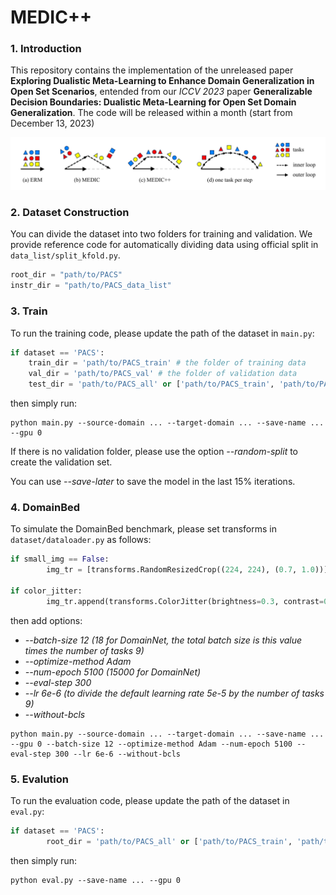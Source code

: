 # MEDIC++

### 1. Introduction

This repository contains the implementation of the unreleased paper **Exploring Dualistic Meta-Learning to Enhance Domain Generalization in Open Set Scenarios**, entended from our *ICCV 2023* paper **Generalizable Decision Boundaries: Dualistic Meta-Learning for Open Set Domain Generalization**. The code will be released within a month (start from December 13, 2023)

![image-20231216120523727](imgs/image-20231216120523727.png)

### 2. Dataset Construction

You can divide the dataset into two folders for training and validation. We provide reference code for automatically dividing data using official split in `data_list/split_kfold.py`.

```python
root_dir = "path/to/PACS"
instr_dir = "path/to/PACS_data_list"
```

### 3. Train

To run the training code, please update the path of the dataset in `main.py`:

```python
if dataset == 'PACS':	
    train_dir = 'path/to/PACS_train' # the folder of training data 
	val_dir = 'path/to/PACS_val' # the folder of validation data 
	test_dir = 'path/to/PACS_all' or ['path/to/PACS_train', 'path/to/PACS_val']
```

then simply run:

```
python main.py --source-domain ... --target-domain ... --save-name ... --gpu 0
```

If there is no validation folder, please use the option *--random-split* to create the validation set.

You can use *--save-later* to save the model in the last 15% iterations.

### 4. DomainBed

To simulate the DomainBed benchmark, please set transforms in `dataset/dataloader.py` as follows:

```python
if small_img == False:
        img_tr = [transforms.RandomResizedCrop((224, 224), (0.7, 1.0))] # 0.7 for DomainBed, otherwise 0.8
        
if color_jitter:
        img_tr.append(transforms.ColorJitter(brightness=0.3, contrast=0.3, saturation=0.3, hue=0.3)) # 0.3 for DomainBed, otherwise 0.4
```

then add options: 

+ *--batch-size 12 (18 for DomainNet, the total batch size is this value times the number of tasks 9)*
+ *--optimize-method Adam*
+ *--num-epoch 5100 (15000 for DomainNet)*
+ *--eval-step 300*
+ *--lr 6e-6 (to divide the default learning rate 5e-5 by the number of tasks 9)*
+ *--without-bcls*

```
python main.py --source-domain ... --target-domain ... --save-name ... --gpu 0 --batch-size 12 --optimize-method Adam --num-epoch 5100 --eval-step 300 --lr 6e-6 --without-bcls
```

### 5. Evalution

To run the evaluation code, please update the path of the dataset in `eval.py`:

```python
if dataset == 'PACS':
        root_dir = 'path/to/PACS_all' or ['path/to/PACS_train', 'path/to/PACS_val']
```

then simply run:

```
python eval.py --save-name ... --gpu 0
```

